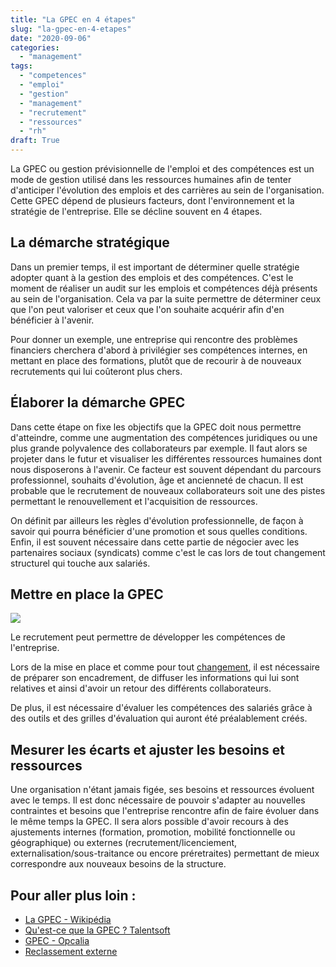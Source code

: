 ```yaml
---
title: "La GPEC en 4 étapes"
slug: "la-gpec-en-4-etapes"
date: "2020-09-06"
categories: 
  - "management"
tags: 
  - "competences"
  - "emploi"
  - "gestion"
  - "management"
  - "recrutement"
  - "ressources"
  - "rh"
draft: True
---
```


La GPEC ou gestion prévisionnelle de l'emploi et des compétences est un mode de gestion utilisé dans les ressources humaines afin de tenter d'anticiper l'évolution des emplois et des carrières au sein de l'organisation. Cette GPEC dépend de plusieurs facteurs, dont l'environnement et la stratégie de l'entreprise. Elle se décline souvent en 4 étapes.

## La démarche stratégique

Dans un premier temps, il est important de déterminer quelle stratégie adopter quant à la gestion des emplois et des compétences. C'est le moment de réaliser un audit sur les emplois et compétences déjà présents au sein de l'organisation. Cela va par la suite permettre de déterminer ceux que l'on peut valoriser et ceux que l'on souhaite acquérir afin d'en bénéficier à l'avenir.

Pour donner un exemple, une entreprise qui rencontre des problèmes financiers cherchera d'abord à privilégier ses compétences internes, en mettant en place des formations, plutôt que de recourir à de nouveaux recrutements qui lui coûteront plus chers.

## Élaborer la démarche GPEC

Dans cette étape on fixe les objectifs que la GPEC doit nous permettre d'atteindre, comme une augmentation des compétences juridiques ou une plus grande polyvalence des collaborateurs par exemple. Il faut alors se projeter dans le futur et visualiser les différentes ressources humaines dont nous disposerons à l'avenir. Ce facteur est souvent dépendant du parcours professionnel, souhaits d'évolution, âge et ancienneté de chacun. Il est probable que le recrutement de nouveaux collaborateurs soit une des pistes permettant le renouvellement et l'acquisition de ressources.

On définit par ailleurs les règles d'évolution professionnelle, de façon à savoir qui pourra bénéficier d'une promotion et sous quelles conditions. Enfin, il est souvent nécessaire dans cette partie de négocier avec les partenaires sociaux (syndicats) comme c'est le cas lors de tout changement structurel qui touche aux salariés.

## Mettre en place la GPEC

![](images/pexels-tim-gouw-70292-1024x684.jpg)

Le recrutement peut permettre de développer les compétences de l'entreprise.

Lors de la mise en place et comme pour tout [changement](https://keskec.fr/management/johann/3282/), il est nécessaire de préparer son encadrement, de diffuser les informations qui lui sont relatives et ainsi d'avoir un retour des différents collaborateurs.

De plus, il est nécessaire d'évaluer les compétences des salariés grâce à des outils et des grilles d'évaluation qui auront été préalablement créés.

## Mesurer les écarts et ajuster les besoins et ressources

Une organisation n'étant jamais figée, ses besoins et ressources évoluent avec le temps. Il est donc nécessaire de pouvoir s'adapter au nouvelles contraintes et besoins que l'entreprise rencontre afin de faire évoluer dans le même temps la GPEC. Il sera alors possible d'avoir recours à des ajustements internes (formation, promotion, mobilité fonctionnelle ou géographique) ou externes (recrutement/licenciement, externalisation/sous-traitance ou encore préretraites) permettant de mieux correspondre aux nouveaux besoins de la structure.

## Pour aller plus loin :

- [La GPEC - Wikipédia](https://fr.wikipedia.org/wiki/Gestion_pr%C3%A9visionnelle_des_emplois_et_des_comp%C3%A9tences#:~:text=La%20gestion%20pr%C3%A9visionnelle%20de%20l,choix%20strat%C3%A9giques%20de%20l'entreprise.)
- [Qu'est-ce que la GPEC ? Talentsoft](https://www.talentsoft.fr/faq/gpec)
- [GPEC - Opcalia](https://www.opcalia.com/dispositifs-de-formation/gestion-previsionnelle-des-emplois-et-des-competences-gpec)
- [Reclassement externe](https://fr.wikipedia.org/wiki/Reclassement_externe)
